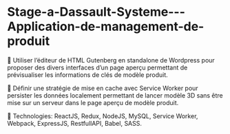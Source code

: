 # Stage-a-Dassault-Systeme---Application-de-management-de-produit

 Utiliser l’éditeur de HTML Gutenberg en standalone de Wordpress
pour proposer des divers interfaces d’un page aperçu permettant de
prévisualiser les informations de clés de modèle produit.

 Définir une stratégie de mise en cache avec Service Worker pour
persister les données localement permettant de lancer modèle 3D
sans être mise sur un serveur dans le page aperçu de modèle produit.

 Technologies: ReactJS, Redux, NodeJS, MySQL, Service Worker,
Webpack, ExpressJS, RestfullAPI, Babel, SASS.
